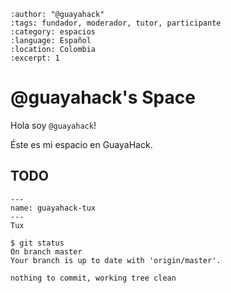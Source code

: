 
```{post} 2023-07-18
:author: "@guayahack"
:tags: fundador, moderador, tutor, participante
:category: espacios
:language: Español
:location: Colombia
:excerpt: 1
```

# @guayahack's Space

Hola soy `@guayahack`! 

Éste es mi espacio en GuayaHack.

## TODO

```{figure} index.md-data/tux.png
---
name: guayahack-tux
---
Tux
```

```console
$ git status 
On branch master
Your branch is up to date with 'origin/master'.

nothing to commit, working tree clean
```
